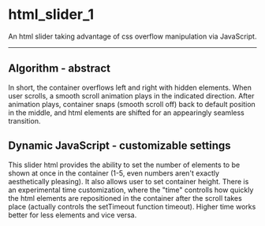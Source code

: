 # html_slider_1

An html slider taking advantage of css overflow manipulation via JavaScript.

---
## Algorithm - abstract
In short, the container overflows left and right with hidden elements. When user scrolls, a smooth scroll animation plays in the indicated direction. After animation plays, container snaps (smooth scroll off) back to default position in the middle, and html elements are shifted for an appearingly seamless transition. 

## Dynamic JavaScript - customizable settings
This slider html provides the ability to set the number of elements to be shown at once in the container (1-5, even numbers aren't exactly aesthetically pleasing). It also allows user to set container height. There is an experimental time customization, where the "time" controlls how quickly the html elements are repositioned in the container after the scroll takes place (actually controls the setTimeout function timeout). Higher time works better for less elements and vice versa.

